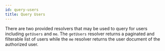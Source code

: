 ```yaml
---
id: query-users
title: Query Users
---
```


There are two provided resolvers that may be used to query for users including `getUsers` and `me`. The `getUsers` resolver returns a paginated and filterable list of users while the `me` resolver returns the user document of the authorized user.
